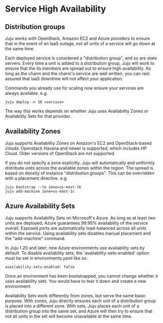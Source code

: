 # Service High Availability

## Distribution groups
Juju works with OpenStack, Amazon EC2 and Azure providers to ensure that in
the event of an IaaS outage, not all units of a service will go down at the
same time.

Each deployed service is considered a "distribution group", and so are state
servers.  Every time a unit is added to a distribution group, Juju will work to
ensure that the its members are spread out to ensure high availability.  As
long as the charm and the charm's service are well written, you can rest
assured that IaaS downtime will not affect your application.

Commands you already use for scaling now ensure your services are always
available. e.g.

    juju deploy -n 10 <service>

The way this works depends on whether Juju uses Availability Zones or
Availability Sets for that provider.

## Availability Zones

Juju supports Availability Zones on Amazon's EC2 and OpenStack-based clouds.
Openstack Havana and newer is supported, which includes HP Cloud. Older
versions of OpenStack are not supported.

If you do not specify a zone explicitly, Juju will automatically and uniformly
distribute units across the available zones within the region.  The spread is
based on density of instance "distribution groups".  This can be overridden
with a placement directive.  e.g.

    juju bootstrap --to zone=us-east-1b
    juju add-machine zone=us-east-1c


## Azure Availability Sets

Juju supports Availability Sets on Microsoft's Azure.
As long as at least two units are deployed, Azure guarantees 99.95%
availability of the service overall.  Exposed ports are automatically
load-balanced across all units within the service.  Using availability sets
disables manual placement and the "add-machine" command.

In Juju 1.20 and later, new Azure environments use availability sets by
default. To disable availability sets, the 'availability-sets-enabled' option
must be set in environments.yaml like so:

    availability-sets-enabled: false

Once an environment has been bootstrapped, you cannot change whether it uses
availability sets.  You would have to tear it down and create a new
environment.

Availability Sets work differently from zones, but serve the same basic
purpose.  With zones, Juju directly ensures each unit of a distribution group
is placed into a different zone.  With sets, Juju places each unit of a
distribution group into the same set, and Azure will then try to ensure that
not all units in the set will become unavailable at the same time.
